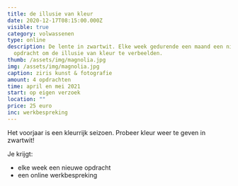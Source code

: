 ```yaml
---
title: de illusie van kleur
date: 2020-12-17T08:15:00.000Z
visible: true
category: volwassenen
type: online
description: De lente in zwartwit. Elke week gedurende een maand een nieuwe
  opdracht om de illusie van kleur te verbeelden.
thumb: /assets/img/magnolia.jpg
img: /assets/img/magnolia.jpg
caption: ziris kunst & fotografie
amount: 4 opdrachten
time: april en mei 2021
start: op eigen verzoek
location: ""
price: 25 euro
inc: werkbespreking
---
```

Het voorjaar is een kleurrijk seizoen. Probeer kleur weer te geven in zwartwit!

Je krijgt:

* elke week een nieuwe opdracht
* een online werkbespreking